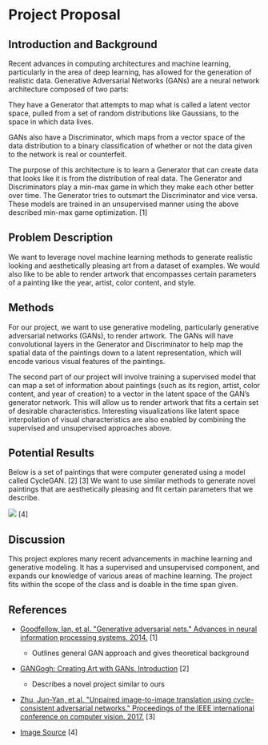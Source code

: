 # Project Proposal

## Introduction and Background

Recent advances in computing architectures and machine learning, particularly in the area of deep learning, has allowed for the generation of realistic data. Generative Adversarial Networks (GANs) are a neural network architecture composed of two parts:

They have a Generator that attempts to map what is called a latent vector space, pulled from a set of random distributions like Gaussians, to the space in which data lives.

GANs also have a Discriminator, which maps from a vector space of the data distribution to a binary classification of whether or not the data given to the network is real or counterfeit.

The purpose of this architecture is to learn a Generator that can create data that looks like it is from the distribution of real data. The Generator and Discriminators play a min-max game in which they make each other better over time. The Generator tries to outsmart the Discriminator and vice versa. These models are trained in an unsupervised manner using the above described min-max game optimization. [1]


## Problem Description

We want to leverage novel machine learning methods to generate realistic looking and aesthetically pleasing art from a dataset of examples. We would also like to be able to render artwork that encompasses certain parameters of a painting like the year, artist, color content, and style. 

## Methods

For our project, we want to use generative modeling, particularly generative adversarial networks (GANs), to render artwork. The GANs will have convolutional layers in the Generator and Discriminator to help map the spatial data of the paintings down to a latent representation, which will encode various visual features of the paintings.

The second part of our project will involve training a supervised model that can map a set of information about paintings (such as its region, artist, color content, and year of creation) to a vector in the latent space of the GAN’s generator network. This will allow us to render artwork that fits a certain set of desirable characteristics. Interesting visualizations like latent space interpolation of visual characteristics are also enabled by combining the supervised and unsupervised approaches above.

## Potential Results

Below is a set of paintings that were computer generated using a model called CycleGAN. [2] [3] We want to use similar methods to generate novel paintings that are aesthetically pleasing and fit certain parameters that we describe.

![](https://miro.medium.com/max/875/1*CX690BeurSxHFJPSiGW1ow.png)
[4]

## Discussion

This project explores many recent advancements in machine learning and generative modeling. It has a supervised and unsupervised component, and expands our knowledge of various areas of machine learning. The project fits within the scope of the class and is doable in the time span given. 


## References

- [Goodfellow, Ian, et al. "Generative adversarial nets." Advances in neural information processing systems. 2014.](https://papers.nips.cc/paper/5423-generative-adversarial-nets.pdf) [1]
    - Outlines general GAN approach and gives theoretical background

- [GANGogh: Creating Art with GANs. Introduction](https://towardsdatascience.com/gangogh-creating-art-with-gans-8d087d8f74a1) [2]
    - Describes a novel project similar to ours

- [Zhu, Jun-Yan, et al. "Unpaired image-to-image translation using cycle-consistent adversarial networks." Proceedings of the IEEE international conference on computer vision. 2017.](https://arxiv.org/abs/1703.10593) [3]

- [Image Source](https://towardsdatascience.com/cyclegans-to-create-computer-generated-art-161082601709) [4]

